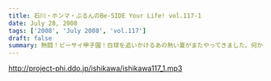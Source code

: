 ```yaml
---
title: 石川・ホンマ・ぶるんのBe-SIDE Your Life! vol.117-1
date: July 28, 2008
tags: ['2008', 'July 2008', 'vol.117']
draft: false
summary: 熱闘！ビーサイ甲子園！白球を追いかけるあの熱い夏がまたやってきました。何かとイベントフルな夏の『〆』はビーサイで。NAMAE
---
```


http://project-phi.ddo.jp/ishikawa/ishikawa117_1.mp3
